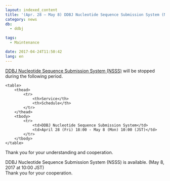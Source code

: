 ```yaml
---
layout: indexed_content
title: '(Apr. 28 – May 8) DDBJ Nucleotide Sequence Submission System (NSSS) will be unavailable (Resumed)'
category: news
db:
  - ddbj

tags:
  - Maintenance

date: 2017-04-24T11:50:42
lang: en
---
```


<p><a href="/ddbj/web-submission-e.html">DDBJ Nucleotide Sequence Submission System (NSSS)</a> will be stopped during the following period.</p>
<div class="main_table format">

    <table>
        <thead>
            <tr>
                <th>Service</th>
                <th>Schedule</th>
            </tr>
        </thead>
        <tbody>
            <tr>
                <td>DDBJ Nucleotide Sequence Submission System</td>
                <td>April 28 (Fri) 18:00 - May 8 (Mon) 10:00 (JST)</td>
            </tr>
        </tbody>
    </table>
</div>

<p>Thank you for your understanding and cooperation.</p>

<p><span class="red">DDBJ Nucleotide Sequence Submission System (NSSS) is available. (May 8, 2017 at 10:00 JST)<br>Thank you for your cooperation.</span></p>

